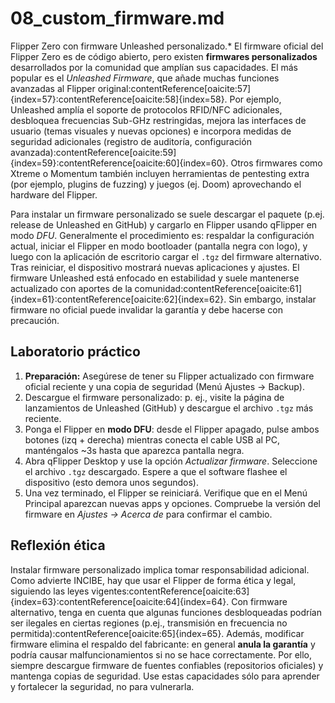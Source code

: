 # 08_custom_firmware.md

Flipper Zero con firmware Unleashed personalizado.* El firmware oficial del Flipper Zero es de código abierto, pero existen **firmwares personalizados** desarrollados por la comunidad que amplían sus capacidades. El más popular es el *Unleashed Firmware*, que añade muchas funciones avanzadas al Flipper original:contentReference[oaicite:57]{index=57}:contentReference[oaicite:58]{index=58}. Por ejemplo, Unleashed amplía el soporte de protocolos RFID/NFC adicionales, desbloquea frecuencias Sub-GHz restringidas, mejora las interfaces de usuario (temas visuales y nuevas opciones) e incorpora medidas de seguridad adicionales (registro de auditoría, configuración avanzada):contentReference[oaicite:59]{index=59}:contentReference[oaicite:60]{index=60}. Otros firmwares como Xtreme o Momentum también incluyen herramientas de pentesting extra (por ejemplo, plugins de fuzzing) y juegos (ej. Doom) aprovechando el hardware del Flipper. 

Para instalar un firmware personalizado se suele descargar el paquete (p.ej. release de Unleashed en GitHub) y cargarlo en Flipper usando qFlipper en modo *DFU*. Generalmente el procedimiento es: respaldar la configuración actual, iniciar el Flipper en modo bootloader (pantalla negra con logo), y luego con la aplicación de escritorio cargar el `.tgz` del firmware alternativo. Tras reiniciar, el dispositivo mostrará nuevas aplicaciones y ajustes. El firmware Unleashed está enfocado en estabilidad y suele mantenerse actualizado con aportes de la comunidad:contentReference[oaicite:61]{index=61}:contentReference[oaicite:62]{index=62}. Sin embargo, instalar firmware no oficial puede invalidar la garantía y debe hacerse con precaución.

## Laboratorio práctico

1. **Preparación:** Asegúrese de tener su Flipper actualizado con firmware oficial reciente y una copia de seguridad (Menú Ajustes → Backup).  
2. Descargue el firmware personalizado: p. ej., visite la página de lanzamientos de Unleashed (GitHub) y descargue el archivo `.tgz` más reciente.  
3. Ponga el Flipper en **modo DFU**: desde el Flipper apagado, pulse ambos botones (izq + derecha) mientras conecta el cable USB al PC, manténgalos ~3s hasta que aparezca pantalla negra.  
4. Abra qFlipper Desktop y use la opción *Actualizar firmware*. Seleccione el archivo `.tgz` descargado. Espere a que el software flashee el dispositivo (esto demora unos segundos).  
5. Una vez terminado, el Flipper se reiniciará. Verifique que en el Menú Principal aparezcan nuevas apps y opciones. Compruebe la versión del firmware en *Ajustes → Acerca de* para confirmar el cambio.

## Reflexión ética

Instalar firmware personalizado implica tomar responsabilidad adicional. Como advierte INCIBE, hay que usar el Flipper de forma ética y legal, siguiendo las leyes vigentes:contentReference[oaicite:63]{index=63}:contentReference[oaicite:64]{index=64}. Con firmware alternativo, tenga en cuenta que algunas funciones desbloqueadas podrían ser ilegales en ciertas regiones (p.ej., transmisión en frecuencia no permitida):contentReference[oaicite:65]{index=65}. Además, modificar firmware elimina el respaldo del fabricante: en general **anula la garantía** y podría causar malfuncionamientos si no se hace correctamente. Por ello, siempre descargue firmware de fuentes confiables (repositorios oficiales) y mantenga copias de seguridad. Use estas capacidades sólo para aprender y fortalecer la seguridad, no para vulnerarla.
